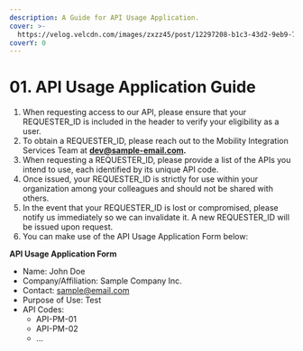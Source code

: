 ```yaml
---
description: A Guide for API Usage Application.
cover: >-
  https://velog.velcdn.com/images/zxzz45/post/12297208-b1c3-43d2-9eb9-76e73828c1cf/image.png
coverY: 0
---
```


# 01. API Usage Application Guide

1. When requesting access to our API, please ensure that your REQUESTER\_ID is included in the header to verify your eligibility as a user.
2. To obtain a REQUESTER\_ID, please reach out to the Mobility Integration Services Team at **dev@sample-email.com.**
3. When requesting a REQUESTER\_ID, please provide a list of the APIs you intend to use, each identified by its unique API code.
4. Once issued, your REQUESTER\_ID is strictly for use within your organization among your colleagues and should not be shared with others.
5. In the event that your REQUESTER\_ID is lost or compromised, please notify us immediately so we can invalidate it. A new REQUESTER\_ID will be issued upon request.
6. You can make use of the API Usage Application Form below:

**API Usage Application Form**

* Name: John Doe
* Company/Affiliation: Sample Company Inc.
* Contact: sample@email.com
* Purpose of Use: Test
* API Codes:
  * API-PM-01
  * API-PM-02
  * ...

